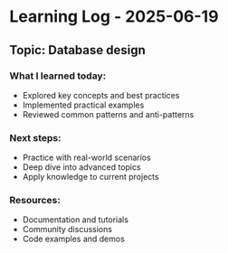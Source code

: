# Learning Log - 2025-06-19

## Topic: Database design

### What I learned today:
- Explored key concepts and best practices
- Implemented practical examples
- Reviewed common patterns and anti-patterns

### Next steps:
- Practice with real-world scenarios
- Deep dive into advanced topics
- Apply knowledge to current projects

### Resources:
- Documentation and tutorials
- Community discussions
- Code examples and demos
